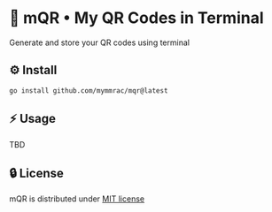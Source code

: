 # :white_square_button: mQR • My QR Codes in Terminal

Generate and store your QR codes using terminal

## :gear: Install

```shell
go install github.com/mymmrac/mqr@latest
```

## :zap: Usage

TBD

## :lock: License

mQR is distributed under [MIT license](LICENSE)
